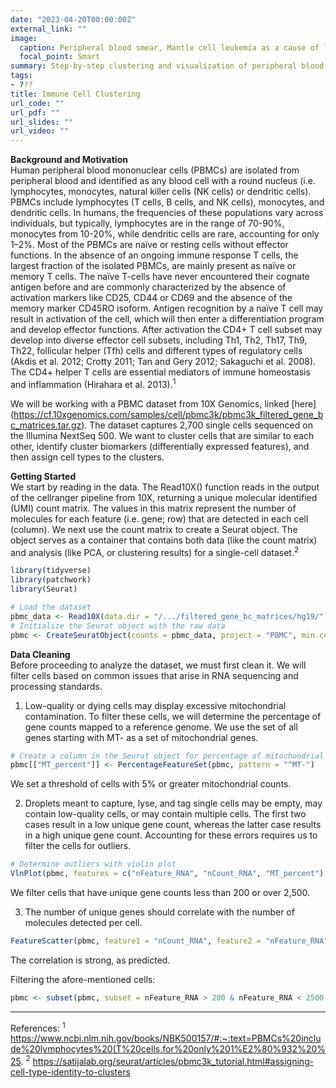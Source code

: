 ```yaml
---
date: "2023-04-20T00:00:00Z"
external_link: ""
image:
  caption: Peripheral blood smear, Mantle cell leukemia as a cause of leukostasis (Smith et. al)
  focal_point: Smart
summary: Step-by-step clustering and visualization of peripheral blood mononuclear cells (PBMC).
tags:
- ???
title: Immune Cell Clustering
url_code: ""
url_pdf: ""
url_slides: ""
url_video: ""
---
```

**Background and Motivation**\
Human peripheral blood mononuclear cells (PBMCs) are isolated from peripheral blood and identified as any blood cell with a round nucleus (i.e. lymphocytes, monocytes, natural killer cells (NK cells) or dendritic cells). PBMCs include lymphocytes (T cells, B cells, and NK cells), monocytes, and dendritic cells. In humans, the frequencies of these populations vary across individuals, but typically, lymphocytes are in the range of 70-90%, monocytes from 10-20%, while dendritic cells are rare, accounting for only 1–2%. Most of the PBMCs are naïve or resting cells without effector functions. In the absence of an ongoing immune response T cells, the largest fraction of the isolated PBMCs, are mainly present as naïve or memory T cells. The naïve T-cells have never encountered their cognate antigen before and are commonly characterized by the absence of activation markers like CD25, CD44 or CD69 and the absence of the memory marker CD45RO isoform. Antigen recognition by a naïve T cell may result in activation of the cell, which will then enter a differentiation program and develop effector functions. After activation the CD4+ T cell subset may develop into diverse effector cell subsets, including Th1, Th2, Th17, Th9, Th22, follicular helper (Tfh) cells and different types of regulatory cells (Akdis et al. 2012; Crotty 2011; Tan and Gery 2012; Sakaguchi et al. 2008). The CD4+ helper T cells are essential mediators of immune homeostasis and inflammation (Hirahara et al. 2013).<sup>1</sup>

We will be working with a PBMC dataset from 10X Genomics, linked [here] (https://cf.10xgenomics.com/samples/cell/pbmc3k/pbmc3k_filtered_gene_bc_matrices.tar.gz). The dataset captures 2,700 single cells sequenced on the Illumina NextSeq 500. We want to cluster cells that are similar to each other, identify cluster biomarkers (differentially expressed features), and then assign cell types to the clusters.

**Getting Started**\
We start by reading in the data. The Read10X() function reads in the output of the cellranger pipeline from 10X, returning a unique molecular identified (UMI) count matrix. The values in this matrix represent the number of molecules for each feature (i.e. gene; row) that are detected in each cell (column). We next use the count matrix to create a Seurat object. The object serves as a container that contains both data (like the count matrix) and analysis (like PCA, or clustering results) for a single-cell dataset.<sup>2</sup>

```R
library(tidyverse)
library(patchwork)
library(Seurat)

# Load the dataset
pbmc_data <- Read10X(data.dir = "/.../filtered_gene_bc_matrices/hg19/")
# Initialize the Seurat object with the raw data
pbmc <- CreateSeuratObject(counts = pbmc_data, project = "PBMC", min.cells = 1, min.features = 100)
```

**Data Cleaning**\
Before proceeding to analyze the dataset, we must first clean it. We will filter cells based on common issues that arise in RNA sequencing and processing standards.

1. Low-quality or dying cells may display excessive mitochondrial contamination. To filter these cells, we will determine the percentage of gene counts mapped to a reference genome. We use the set of all genes starting with MT- as a set of mitochondrial genes.

```R
# Create a column in the Seurat object for percentage of mitochondrial genes mapped
pbmc[["MT_percent"]] <- PercentageFeatureSet(pbmc, pattern = "^MT-")
```

We set a threshold of cells with 5% or greater mitochondrial counts.

2. Droplets meant to capture, lyse, and tag single cells may be empty, may contain low-quality cells, or may contain multiple cells. The first two cases result in a low unique gene count, whereas the latter case results in a high unique gene count. Accounting for these errors requires us to filter the cells for outliers.

```R
# Determine outliers with violin plot
VlnPlot(pbmc, features = c("nFeature_RNA", "nCount_RNA", "MT_percent"), ncol = 3)
```

We filter cells that have unique gene counts less than 200 or over 2,500.

3. The number of unique genes should correlate with the number of molecules detected per cell.

```R
FeatureScatter(pbmc, feature1 = "nCount_RNA", feature2 = "nFeature_RNA")
```

The correlation is strong, as predicted.

Filtering the afore-mentioned cells:
```R
pbmc <- subset(pbmc, subset = nFeature_RNA > 200 & nFeature_RNA < 2500 & MT_percent < 5)
```







_____
References:
<sup>1</sup> https://www.ncbi.nlm.nih.gov/books/NBK500157/#:~:text=PBMCs%20include%20lymphocytes%20(T%20cells,for%20only%201%E2%80%932%20%25.
<sup>2</sup> https://satijalab.org/seurat/articles/pbmc3k_tutorial.html#assigning-cell-type-identity-to-clusters

